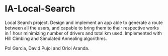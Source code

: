 # IA-Local-Search
Local Search project. Design and implement an app able to generate a route between all the users, and capable to bring them to their respective works in 1 hour minimizing number of drivers and total km used. Implemented with Hill Cimbing and Simulated Annealing algorithms. 

Pol Garcia, David Pujol and Oriol Aranda.

